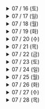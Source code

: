 <details>
<summary>07 / 16 (토)</summary>

- 프로젝트 생성 및 git 연동
- 기획서 작성
- 폴더 구조 설정
- 로그인 / 회원가입 화면 구현
- 뼈대 레이아웃 구성
- 프로필 화면 구현
- TabMan 전환 시 전환 모션을 없애고 싶음
  
</details>

<details>
<summary>07 / 17 (일)</summary>

- 홈 화면 구현
- 상품 상세 화면 구현 (신고하기까지)
- 홈 > 스크롤 시 추천상품, 브랜드가 상단 고정되도록 하고 싶음
- 홈 > 스크롤 했을 때 navigation bar tint color 변경하고 싶음
  
</details>

<details>
<summary>07 / 18 (월)</summary>

- 상품 상세 화면 구현 (후기까지)
- 회원가입 / 로그인 API 연동
- 인증번호 확인 API 연동
- 상점명 수정 API 연동
- 소셜 (카카오 / 구글) 로그인 API 연동
  
</details>

<details>
<summary>07 / 19 (화)</summary>

- 상점 정보 화면 구현
- 상점 정보 API 연동
- 프로필 API 연동
- 상품 등록 화면 구현
- 상품 등록 API 연동
- 탭 바 > 등록 버튼 클릭 시 탭 이동 대신 등록 버튼 창만 띄울 수 있도록 하고 싶음

</details>

<details>
<summary>07 / 20 (수)</summary>

- 홈 화면 API 연동
- 상품 상세 API 연동
- 상점 정보 및 프로필 API 연동 부분 수정

</details>

<details>
<summary>07 / 21 (목)</summary>

- 결제 화면 구현

</details>

<details>
<summary>07 / 22 (금)</summary>

- 배송지 추가 / 관리 / 선택 화면 구현

</details>

<details>
<summary>07 / 23 (토)</summary>

- 배송지 추가 / 조회 / 수정 / 삭제 API 연동
- 결제 API 연동

</details>

<details>
<summary>07 / 24 (일)</summary>

- 상점 후기 작성, 목록 화면 구현
- 상점 후기 목록 API 연동
- 로그아웃 기능 구현
- 회원 삭제 API 연동

</details>

<details>
<summary>07 / 25 (월)</summary>

- 찜 기능 구현 및 API 연동
- 상품 후기 작성 API 연동
- 후기 > 상품 선택 API 연동
- 팔로우 기능 구현 및 API 연동
- 후기 > 후기 수정 및 삭제 API 연동
- 상점 상품 리스트 조회 API 연동

</details>

<details>
<summary>07 / 26 (화)</summary>

- 가격 세자리마다 콤마 추가
- 홈 화면 > 배너 > 이벤트 화면 구현
- 결제 > 번개페이 혜택 자세히보기 이벤트 화면 구현

</details>

<details>
<summary>07 / 27 (수)</summary>

- 상품 등록 > 탭 클릭 시 탭 이동 안되게 처리

</details>

<details>
<summary>07 / 28 (목)</summary>

- 홈 화면 > 이미지 배너 > 하단 현재 페이지 표시
- 홈 화면 > 카테고리 > 커스텀 IndicatorView 구현
- 화면 스타일 Light로 수정
- 폼 > 화면 터치 시 키보드 내리기
- 인증코드 입력하는 부분 수정

</details>
